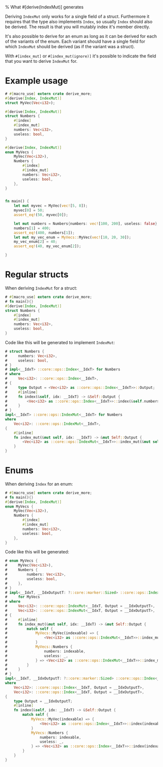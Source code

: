 % What #[derive(IndexMut)] generates

Deriving `IndexMut` only works for a single field of a struct.
Furthermore it requires that the type also implements `Index`, so usually
`Index` should also be derived.
The result is that you will mutably index it's member directly.

It's also possible to derive for an enum as long as it can be derived for each
of the variants of the enum. Each variant should have a single field for which
`IndexMut` should be derived (as if the variant was a struct).

With `#[index_mut]` or `#[index_mut(ignore)]` it's possible to indicate the
field that you want to derive `IndexMut` for.

# Example usage

```rust
# #[macro_use] extern crate derive_more;
#[derive(Index, IndexMut)]
struct MyVec(Vec<i32>);

#[derive(Index, IndexMut)]
struct Numbers {
    #[index]
    #[index_mut]
    numbers: Vec<i32>,
    useless: bool,
}

#[derive(Index, IndexMut)]
enum MyVecs {
    MyVec(Vec<i32>),
    Numbers {
        #[index]
        #[index_mut]
        numbers: Vec<i32>,
        useless: bool,
    },
}


fn main() {
    let mut myvec = MyVec(vec![5, 8]);
    myvec[0] = 50;
    assert_eq!(50, myvec[0]);

    let mut numbers = Numbers{numbers: vec![100, 200], useless: false};
    numbers[1] = 400;
    assert_eq!(400, numbers[1]);
    let mut my_vec_enum = MyVecs::MyVec(vec![10, 20, 30]);
    my_vec_enum[2] = 40;
    assert_eq!(40, my_vec_enum[2]);

}
```

# Regular structs

When deriving `IndexMut` for a struct:

```rust
# #[macro_use] extern crate derive_more;
# fn main(){}
#[derive(Index, IndexMut)]
struct Numbers {
    #[index]
    #[index_mut]
    numbers: Vec<i32>,
    useless: bool,
}
```

Code like this will be generated to implement `IndexMut`:

```rust
# struct Numbers {
#     numbers: Vec<i32>,
#     useless: bool,
# }
# impl<__IdxT> ::core::ops::Index<__IdxT> for Numbers
# where
#     Vec<i32>: ::core::ops::Index<__IdxT>,
# {
#     type Output = <Vec<i32> as ::core::ops::Index<__IdxT>>::Output;
#     #[inline]
#     fn index(&self, idx: __IdxT) -> &Self::Output {
#         <Vec<i32> as ::core::ops::Index<__IdxT>>::index(&self.numbers, idx)
#     }
# }
impl<__IdxT> ::core::ops::IndexMut<__IdxT> for Numbers
where
    Vec<i32>: ::core::ops::IndexMut<__IdxT>,
{
    #[inline]
    fn index_mut(&mut self, idx: __IdxT) -> &mut Self::Output {
        <Vec<i32> as ::core::ops::IndexMut<__IdxT>>::index_mut(&mut self.numbers, idx)
    }
}
```


# Enums

When deriving `Index` for an enum:

```rust
# #[macro_use] extern crate derive_more;
# fn main(){}
#[derive(Index, IndexMut)]
enum MyVecs {
    MyVec(Vec<i32>),
    Numbers {
        #[index]
        #[index_mut]
        numbers: Vec<i32>,
        useless: bool,
    },
}

```

Code like this will be generated:

```rust
# enum MyVecs {
#     MyVec(Vec<i32>),
#     Numbers {
#         numbers: Vec<i32>,
#         useless: bool,
#     },
# }
# impl<__IdxT, __IdxOutputT: ?::core::marker::Sized> ::core::ops::IndexMut<__IdxT>
#     for MyVecs
# where
#     Vec<i32>: ::core::ops::IndexMut<__IdxT, Output = __IdxOutputT>,
#     Vec<i32>: ::core::ops::IndexMut<__IdxT, Output = __IdxOutputT>,
# {
#     #[inline]
#     fn index_mut(&mut self, idx: __IdxT) -> &mut Self::Output {
#         match self {
#             MyVecs::MyVec(indexable) => {
#                 <Vec<i32> as ::core::ops::IndexMut<__IdxT>>::index_mut(indexable, idx)
#             }
#             MyVecs::Numbers {
#                 numbers: indexable,
#                 useless: _,
#             } => <Vec<i32> as ::core::ops::IndexMut<__IdxT>>::index_mut(indexable, idx),
#         }
#     }
# }
impl<__IdxT, __IdxOutputT: ?::core::marker::Sized> ::core::ops::Index<__IdxT> for MyVecs
where
    Vec<i32>: ::core::ops::Index<__IdxT, Output = __IdxOutputT>,
    Vec<i32>: ::core::ops::Index<__IdxT, Output = __IdxOutputT>,
{
    type Output = __IdxOutputT;
    #[inline]
    fn index(&self, idx: __IdxT) -> &Self::Output {
        match self {
            MyVecs::MyVec(indexable) => {
                <Vec<i32> as ::core::ops::Index<__IdxT>>::index(indexable, idx)
            }
            MyVecs::Numbers {
                numbers: indexable,
                useless: _,
            } => <Vec<i32> as ::core::ops::Index<__IdxT>>::index(indexable, idx),
        }
    }
}
```

